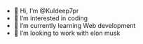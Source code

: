 - 👋 Hi, I’m @Kuldeep7pr
- 👀 I’m interested in coding
- 🌱 I’m currently learning Web development 
- 💞️ I’m looking to work with elon musk

<!---
Kuldeep7pr/Kuldeep7pr is a ✨ special ✨ repository because its `README.md` (this file) appears on your GitHub profile.
You can click the Preview link to take a look at your changes.
--->
